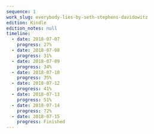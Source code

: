 ```yaml
---
sequence: 1
work_slug: everybody-lies-by-seth-stephens-davidowitz
edition: Kindle
edition_notes: null
timeline:
  - date: 2018-07-07
    progress: 27%
  - date: 2018-07-08
    progress: 31%
  - date: 2018-07-09
    progress: 34%
  - date: 2018-07-10
    progress: 35%
  - date: 2018-07-12
    progress: 41%
  - date: 2018-07-13
    progress: 51%
  - date: 2018-07-14
    progress: 72%
  - date: 2018-07-15
    progress: Finished
---
```

